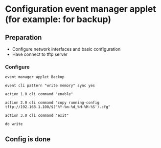 # Configuration event manager applet (for example: for backup)

## Preparation

- Configure network interfaces and basic configuration
- Have connect to tftp server

### Configure
```shell
event manager applet Backup
```
```shell
event cli pattern "write memory" sync yes
```
```shell
action 1.0 cli command "enable" 
```
```shell
action 2.0 cli command "copy running-config tftp://192.168.1.100/$('%Y-%m-%d_%H-%M-%S').cfg"
```
```shell
action 3.0 cli command "exit"
```
```shell
do write
```

## Config is done
